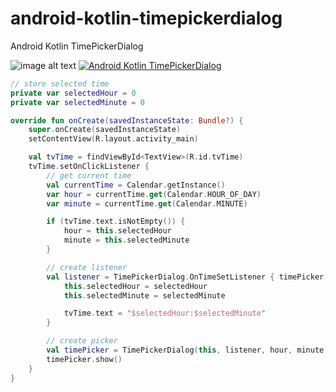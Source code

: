 # android-kotlin-timepickerdialog
Android Kotlin TimePickerDialog

![image alt text](https://i.imgur.com/WJWfzQG.png) [![Android Kotlin TimePickerDialog](https://i.imgur.com/3Leq1JB.png)](https://youtu.be/43bkWcEn_gg)

```kotlin
// store selected time
private var selectedHour = 0
private var selectedMinute = 0

override fun onCreate(savedInstanceState: Bundle?) {
    super.onCreate(savedInstanceState)
    setContentView(R.layout.activity_main)

    val tvTime = findViewById<TextView>(R.id.tvTime)
    tvTime.setOnClickListener {
        // get current time
        val currentTime = Calendar.getInstance()
        var hour = currentTime.get(Calendar.HOUR_OF_DAY)
        var minute = currentTime.get(Calendar.MINUTE)

        if (tvTime.text.isNotEmpty()) {
            hour = this.selectedHour
            minute = this.selectedMinute
        }

        // create listener
        val listener = TimePickerDialog.OnTimeSetListener { timePicker, selectedHour, selectedMinute ->
            this.selectedHour = selectedHour
            this.selectedMinute = selectedMinute

            tvTime.text = "$selectedHour:$selectedMinute"
        }

        // create picker
        val timePicker = TimePickerDialog(this, listener, hour, minute, true)
        timePicker.show()
    }
}
```
